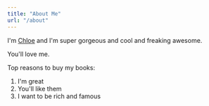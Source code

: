 ```yaml
---
title: "About Me"
url: "/about"
---
```


I'm [Chloe](http://madebythepotter.blogspot.com) and I'm super gorgeous and cool and freaking awesome.

You'll love me.

Top reasons to buy my books:

 1. I'm great
 1. You'll like them
 1. I want to be rich and famous